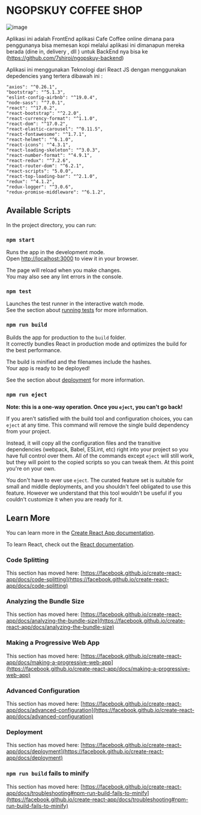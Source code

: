 # NGOPSKUY COFFEE SHOP

![image](https://user-images.githubusercontent.com/97431455/158500220-8cf0fc11-9110-4aa1-82af-e7dee169167d.png)

Aplikasi ini adalah FrontEnd aplikasi Cafe Coffee online dimana para penggunanya bisa memesan kopi melalui aplikasi ini dimanapun mereka berada (dine in, delivery , dll )
untuk BackEnd nya bisa ke (https://github.com/7shiroi/ngopskuy-backend)

Aplikasi ini menggunakan Teknologi dari React JS dengan menggunakan depedencies yang tertera dibawah ini :

    "axios": "^0.26.1",
    "bootstrap": "^5.1.3",
    "eslint-config-airbnb": "^19.0.4",
    "node-sass": "^7.0.1",
    "react": "^17.0.2",
    "react-bootstrap": "^2.2.0",
    "react-currency-format": "^1.1.0",
    "react-dom": "^17.0.2",
    "react-elastic-carousel": "^0.11.5",
    "react-fontawesome": "^1.7.1",
    "react-helmet": "^6.1.0",
    "react-icons": "^4.3.1",
    "react-loading-skeleton": "^3.0.3",
    "react-number-format": "^4.9.1",
    "react-redux": "^7.2.6",
    "react-router-dom": "^6.2.1",
    "react-scripts": "5.0.0",
    "react-top-loading-bar": "^2.1.0",
    "redux": "^4.1.2",
    "redux-logger": "^3.0.6",
    "redux-promise-middleware": "^6.1.2",

## Available Scripts

In the project directory, you can run:

### `npm start`

Runs the app in the development mode.\
Open [http://localhost:3000](http://localhost:3000) to view it in your browser.

The page will reload when you make changes.\
You may also see any lint errors in the console.

### `npm test`

Launches the test runner in the interactive watch mode.\
See the section about [running tests](https://facebook.github.io/create-react-app/docs/running-tests) for more information.

### `npm run build`

Builds the app for production to the `build` folder.\
It correctly bundles React in production mode and optimizes the build for the best performance.

The build is minified and the filenames include the hashes.\
Your app is ready to be deployed!

See the section about [deployment](https://facebook.github.io/create-react-app/docs/deployment) for more information.

### `npm run eject`

**Note: this is a one-way operation. Once you `eject`, you can't go back!**

If you aren't satisfied with the build tool and configuration choices, you can `eject` at any time. This command will remove the single build dependency from your project.

Instead, it will copy all the configuration files and the transitive dependencies (webpack, Babel, ESLint, etc) right into your project so you have full control over them. All of the commands except `eject` will still work, but they will point to the copied scripts so you can tweak them. At this point you're on your own.

You don't have to ever use `eject`. The curated feature set is suitable for small and middle deployments, and you shouldn't feel obligated to use this feature. However we understand that this tool wouldn't be useful if you couldn't customize it when you are ready for it.

## Learn More

You can learn more in the [Create React App documentation](https://facebook.github.io/create-react-app/docs/getting-started).

To learn React, check out the [React documentation](https://reactjs.org/).

### Code Splitting

This section has moved here: [https://facebook.github.io/create-react-app/docs/code-splitting](https://facebook.github.io/create-react-app/docs/code-splitting)

### Analyzing the Bundle Size

This section has moved here: [https://facebook.github.io/create-react-app/docs/analyzing-the-bundle-size](https://facebook.github.io/create-react-app/docs/analyzing-the-bundle-size)

### Making a Progressive Web App

This section has moved here: [https://facebook.github.io/create-react-app/docs/making-a-progressive-web-app](https://facebook.github.io/create-react-app/docs/making-a-progressive-web-app)

### Advanced Configuration

This section has moved here: [https://facebook.github.io/create-react-app/docs/advanced-configuration](https://facebook.github.io/create-react-app/docs/advanced-configuration)

### Deployment

This section has moved here: [https://facebook.github.io/create-react-app/docs/deployment](https://facebook.github.io/create-react-app/docs/deployment)

### `npm run build` fails to minify

This section has moved here: [https://facebook.github.io/create-react-app/docs/troubleshooting#npm-run-build-fails-to-minify](https://facebook.github.io/create-react-app/docs/troubleshooting#npm-run-build-fails-to-minify)
